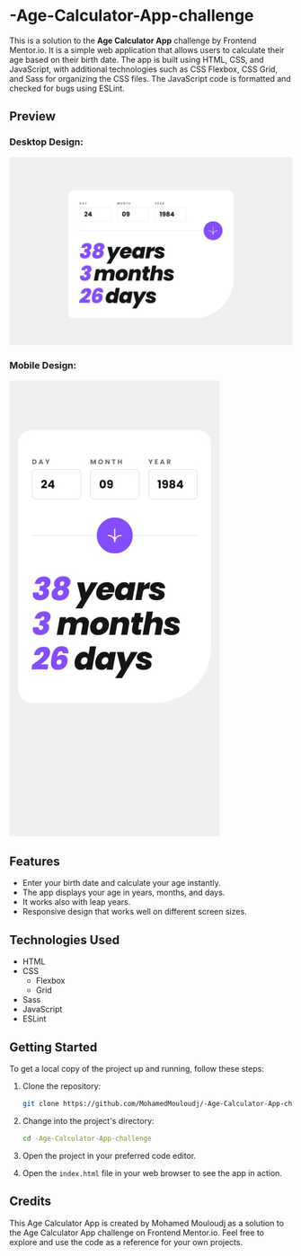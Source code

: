 # -Age-Calculator-App-challenge

This is a solution to the **Age Calculator App** challenge by Frontend Mentor.io. It is a simple web application that allows users to calculate their age based on their birth date. The app is built using HTML, CSS, and JavaScript, with additional technologies such as CSS Flexbox, CSS Grid, and Sass for organizing the CSS files. The JavaScript code is formatted and checked for bugs using ESLint.

## Preview
### Desktop Design:
![Age Calculator App Preview](./design/desktop-completed.jpg)

### Mobile Design:
![Age Calculator App Preview](./design/mobile-design.jpg)

## Features

- Enter your birth date and calculate your age instantly.
- The app displays your age in years, months, and days.
- It works also with leap years.
- Responsive design that works well on different screen sizes.

## Technologies Used

- HTML
- CSS
  - Flexbox
  - Grid
- Sass
- JavaScript
- ESLint

## Getting Started

To get a local copy of the project up and running, follow these steps:

1. Clone the repository:
    ```bash
    git clone https://github.com/MohamedMouloudj/-Age-Calculator-App-challenge
    
2. Change into the project's directory:
   ```bash
   cd -Age-Calculator-App-challenge
   
3. Open the project in your preferred code editor.

4. Open the `index.html` file in your web browser to see the app in action.

## Credits

This Age Calculator App is created by Mohamed Mouloudj as a solution to the Age Calculator App challenge on Frontend Mentor.io. Feel free to explore and use the code as a reference for your own projects.

